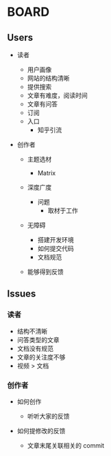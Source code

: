 # BOARD

## Users

- 读者

  - 用户画像
  - 网站的结构清晰
  - 提供搜索
  - 文章有难度，阅读时间
  - 文章有问答
  - 订阅
  - 入口
    - 知乎引流

- 创作者

  - 主题选材

    - Matrix

  - 深度广度

    - 问题
      - 取材于工作

  - 无障碍

    - 搭建开发环境
    - 如何提交代码
    - 文档规范

  - 能够得到反馈

## Issues

### 读者

- 结构不清晰
- 问答类型的文章
- 文档没有规范
- 文章的关注度不够
- 视频 > 文档

### 创作者

- 如何创作

  - 听听大家的反馈

- 如何提修改的反馈
  - 文章末尾关联相关的 commit
